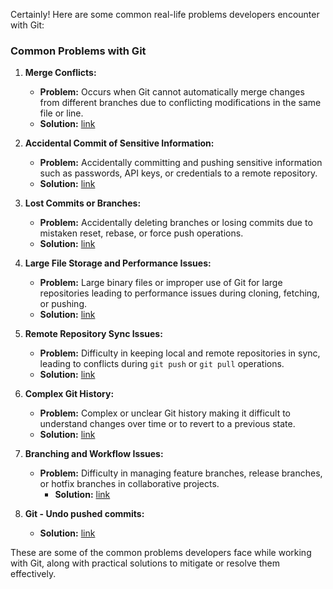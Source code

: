 Certainly! Here are some common real-life problems developers encounter with Git:

### Common Problems with Git

1. **Merge Conflicts:**
    - **Problem:** Occurs when Git cannot automatically merge changes from different branches due to conflicting modifications in the same file or line.
    - **Solution:** <a href="">link</a>
   
2. **Accidental Commit of Sensitive Information:**
    - **Problem:** Accidentally committing and pushing sensitive information such as passwords, API keys, or credentials to a remote repository.
   - **Solution:** <a href="">link</a>





3. **Lost Commits or Branches:**
    - **Problem:** Accidentally deleting branches or losing commits due to mistaken reset, rebase, or force push operations.
   - **Solution:** <a href="">link</a>



4. **Large File Storage and Performance Issues:**
    - **Problem:** Large binary files or improper use of Git for large repositories leading to performance issues during cloning, fetching, or pushing.
   - **Solution:** <a href="">link</a>

5. **Remote Repository Sync Issues:**
    - **Problem:** Difficulty in keeping local and remote repositories in sync, leading to conflicts during `git push` or `git pull` operations.
   - **Solution:** <a href="">link</a>

6. **Complex Git History:**
    - **Problem:** Complex or unclear Git history making it difficult to understand changes over time or to revert to a previous state.
   - **Solution:** <a href="">link</a>

7. **Branching and Workflow Issues:**
    - **Problem:** Difficulty in managing feature branches, release branches, or hotfix branches in collaborative projects.
        - **Solution:** <a href="">link</a>

8. **Git - Undo pushed commits:**
      - **Solution:** <a href="">link</a>

These are some of the common problems developers face while working with Git, along with practical solutions to mitigate or resolve them effectively.